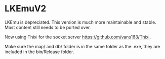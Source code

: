 # LKEmuV2
LKEmu is depreciated.  This version is much more maintainable and stable. Most content still needs to be ported over.

Now using Thixi for the socket server https://github.com/vans163/Thixi.

Make sure the map/ and db/ folder is in the same folder as the .exe, they are included in the bin/Release folder.
